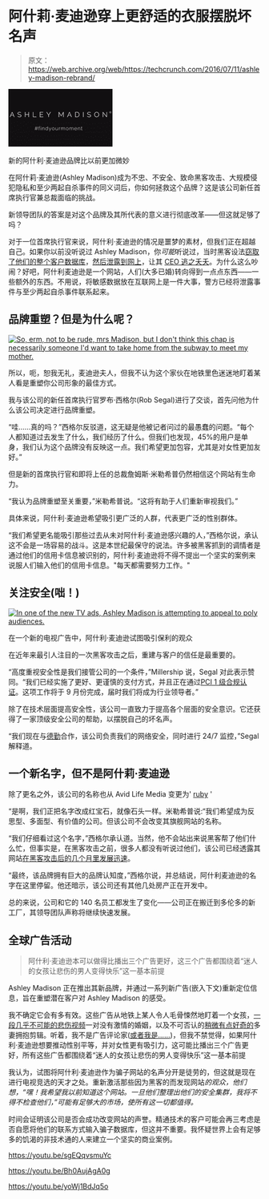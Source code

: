 # 阿什莉·麦迪逊穿上更舒适的衣服摆脱坏名声 

> 原文：<https://web.archive.org/web/https://techcrunch.com/2016/07/11/ashley-madison-rebrand/>

[![The new Ashley Madison branding is a lot more subtle than before](img/4e245ba31e500241553d9b0dc527c262.png)](https://web.archive.org/web/20230204060545/https://techcrunch.com/wp-content/uploads/2016/07/ashleymadison-208.gif)

新的阿什利·麦迪逊品牌比以前更加微妙

在阿什莉·麦迪逊(Ashley Madison)成为不忠、不安全、致命黑客攻击、大规模侵犯隐私和至少两起自杀事件的同义词后，你如何拯救这个品牌？这是该公司新任首席执行官兼总裁面临的挑战。

新领导团队的答案是对这个品牌及其所代表的意义进行彻底改革——但这就足够了吗？

对于一位首席执行官来说，阿什利·麦迪逊的情况是噩梦的素材，但我们正在超越自己。如果你以前没听说过 Ashley Madison，你*可能*听说过，当时黑客设法[窃取了他们的整个客户数据库](https://web.archive.org/web/20230204060545/https://techcrunch.com/2015/07/20/hackvisitkarma/)，[然后泄露到网上](https://web.archive.org/web/20230204060545/https://techcrunch.com/2015/08/19/ashley-madison-data-dumped/)，让其 [CEO 逃之夭夭](https://web.archive.org/web/20230204060545/https://techcrunch.com/2015/08/28/avid-life-media-ceo-noel-biderman-exits-company-following-ashley-madison-hack/)。为什么这么吵闹？好吧，阿什利麦迪逊是一个网站，人们(大多已婚)转向得到一点点东西——一些额外的东西。不用说，将敏感数据放在互联网上是一件大事，警方已经将泄露事件与至少两起自杀事件联系起来。

## 品牌重塑？但是为什么呢？

[![So, erm, not to be rude, mrs Madison, but I don't think this chap is necessarily someone I'd want to take home from the subway to meet my mother. ](img/f1100ed10df31948c4a0541475842a3b.png)](https://web.archive.org/web/20230204060545/https://techcrunch.com/wp-content/uploads/2016/07/subway_4.jpg)

所以，呃，恕我无礼，麦迪逊夫人，但我不认为这个家伙在地铁里色迷迷地盯着某人看是重塑你公司形象的最佳方式。

我与该公司的新任首席执行官罗布·西格尔(Rob Segal)进行了交谈，首先问他为什么该公司决定进行品牌重塑。

“哇……真的吗？”西格尔反驳道，这无疑是他被记者问过的最愚蠢的问题。“每个人都知道过去发生了什么，我们经历了什么。但我们也发现，45%的用户是单身，我们认为这个品牌没有反映这一点。我们希望更加包容，尤其是对女性更加友好。”

但是新的首席执行官和即将上任的总裁詹姆斯·米勒希普仍然相信这个网站有生命力。

“我认为品牌重塑至关重要，”米勒希普说。“这将有助于人们重新审视我们。”

具体来说，阿什利·麦迪逊希望吸引更广泛的人群，代表更广泛的性别群体。

“我们希望更名能吸引那些过去从未对阿什利·麦迪逊感兴趣的人，”西格尔说，承认这不会是一场容易的战斗。这是本世纪最保守的说法。许多被黑客抓到的调情者是通过他们的信用卡信息被识别的，阿什利·麦迪逊将不得不提出一个坚实的案例来说服人们输入他们的信用卡信息。"每天都需要努力工作。"

## 关注安全(咄！)

[![In one of the new TV ads, Ashley Madison is attempting to appeal to poly audiences. ](img/92b81a41c01ae61be99e5a59e5ff4e4d.png)](https://web.archive.org/web/20230204060545/https://techcrunch.com/wp-content/uploads/2016/07/poly_21-e1468271004583.png)

在一个新的电视广告中，阿什利·麦迪逊试图吸引保利的观众

在近年来最引人注目的一次黑客攻击之后，重建与客户的信任是最重要的。

“高度重视安全性是我们接管公司的一个条件，”Millership 说，Segal 对此表示赞同。“我们已经实施了更好、更谨慎的支付方式，并且正在通过[PCI 1 级合规认证](https://web.archive.org/web/20230204060545/https://www.pcicomplianceguide.org/pci-faqs-2/#4)。这项工作将于 9 月份完成，届时我们将成为行业领导者。”

除了在技术层面提高安全性，该公司一直致力于提高各个层面的安全意识。它还获得了一家顶级安全公司的帮助，以摆脱自己的坏名声。

“我们现在与[德勤](https://web.archive.org/web/20230204060545/http://www2.deloitte.com/global/en/pages/risk/topics/cybersecurity.html)合作，该公司负责我们的网络安全，同时进行 24/7 监控，”Segal 解释道。

## 一个新名字，但不是阿什莉·麦迪逊

除了更名之外，该公司的名称也从 Avid Life Media 变更为' [ruby](https://web.archive.org/web/20230204060545/http://rubylife.com/) '

“是啊，我们正把名字改成红宝石，就像石头一样。米勒希普说:“我们希望成为反思型、多面型、有价值的公司。但该公司不会改变其旗舰网站的名称。

“我们仔细看过这个名字，”西格尔承认道。当然，他不会站出来说黑客帮了他们什么忙，但事实是，在黑客攻击之前，很多人都没有听说过他们，该公司已经透露其网站[在黑客攻击后的几个月里发展迅速](https://web.archive.org/web/20230204060545/https://techcrunch.com/2015/08/31/ashley-madison-says-business-is-booming/)。

“最终，该品牌拥有巨大的品牌认知度，”西格尔说，并总结说，阿什利麦迪逊的名字在这里停留。他还暗示，该公司还有其他几处房产正在开发中。

总的来说，公司和它的 140 名员工都发生了变化——公司正在搬迁到多伦多的新工厂，其领导团队声称将继续快速发展。

## 全球广告活动

> 阿什利·麦迪逊本可以做得比播出三个广告更好，这三个广告都围绕着“迷人的女孩让悲伤的男人变得快乐”这一基本前提

Ashley Madison 正在推出其新品牌，并通过一系列新广告(嵌入下文)重新定位信息，旨在重塑潜在客户对 Ashley Madison 的感受。

我不确定它会有多有效。这些广告从地铁上某人令人毛骨悚然地盯着一个女孩，[一段几乎不可能的悲伤视频](https://web.archive.org/web/20230204060545/https://youtu.be/Bh0AujAgA0g)一对没有激情的婚姻，以及不可否认的[稍微有点好奇的](https://web.archive.org/web/20230204060545/https://youtu.be/yoWj1BdJq5o)多妻拥抱剪辑。听着，我不是广告评论家([或者我是……](https://web.archive.org/web/20230204060545/https://techcrunch.com/2016/06/24/oh-come-on-360fly/))，但我不禁觉得，如果阿什利·麦迪逊想要推动性别平等，并对女性更有吸引力，这可能比播出三个广告更好，所有这些广告都围绕着“迷人的女孩让悲伤的男人变得快乐”这一基本前提

我认为，试图将阿什利·麦迪逊作为骗子网站的名声分开是徒劳的，但这就是现在进行电视竞选的天才之处。重新激活那些因为黑客的而发现网站*的观众，他们想，“嘿！我希望我以前知道这个网站。一旦他们整理出他们的安全集群，我将不得不检查他们，”可能有足够大的市场，使所有这一切都值得。*

时间会证明该公司是否会成功改变网站的声誉。精通技术的客户可能会再三考虑是否自愿将他们的联系方式输入骗子数据库，但这并不重要。我怀疑世界上会有足够多的饥渴的非技术通的人来建立一个坚实的商业案例。

https://youtu.be/sgEQqvsmuYc

https://youtu.be/Bh0AujAgA0g

https://youtu.be/yoWj1BdJq5o